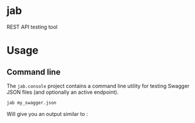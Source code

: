 # jab
REST API testing tool


# Usage

## Command line

The `jab.console` project contains a command line utility for testing Swagger JSON files (and optionally an active endpoint).

```bash
jab my_swagger.json
```

Will give you an output similar to :

